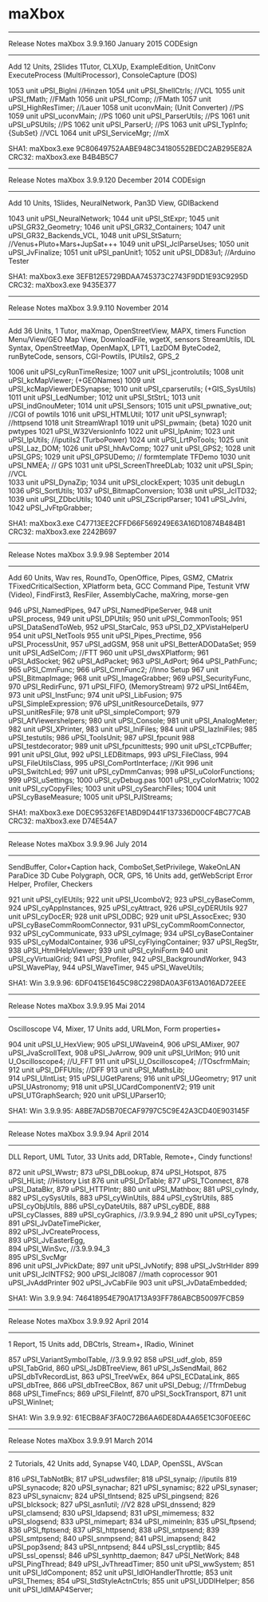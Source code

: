 maXbox
======

****************************************************************
Release Notes maXbox 3.9.9.160 January 2015 CODEsign
****************************************************************
Add 12 Units, 2Slides 1Tutor, CLXUp, ExampleEdition, UnitConv
ExecuteProcess (MultiProcessor), ConsoleCapture (DOS)

1053 unit uPSI_BigIni                          //Hinzen
1054 unit uPSI_ShellCtrls;                     //VCL
1055 unit uPSI_fMath;                          //FMath
1056 unit uPSI_fComp;                          //FMath
1057 unit uPSI_HighResTimer;                   //Lauer
1058 unit uconvMain; (Unit Converter)          //PS	
1059 unit uPSI_uconvMain;                      //PS
1060 unit uPSI_ParserUtils;                    //PS
1061 unit uPSI_uPSUtils;                       //PS
1062 unit uPSI_ParserU;                        //PS
1063 unit uPSI_TypInfo; {SubSet}               //VCL
1064 unit uPSI_ServiceMgr;                     //mX	

SHA1:  maXbox3.exe 9C80649752AABE948C34180552BEDC2AB295E82A
CRC32: maXbox3.exe B4B4B5C7


****************************************************************
Release Notes maXbox 3.9.9.120 December 2014 CODEsign
****************************************************************
Add 10 Units, 1Slides, NeuralNetwork, Pan3D View, GDIBackend

1043 unit uPSI_NeuralNetwork;
1044 unit uPSI_StExpr;
1045 unit uPSI_GR32_Geometry;
1046 unit uPSI_GR32_Containers;
1047 unit uPSI_GR32_Backends_VCL,
1048 unit uPSI_StSaturn; //Venus+Pluto+Mars+JupSat+++
1049 unit uPSI_JclParseUses;
1050 unit uPSI_JvFinalize;
1051 unit uPSI_panUnit1;
1052 unit uPSI_DD83u1;  //Arduino Tester

SHA1:  maXbox3.exe 3EFB12E5729BDAA745373C2743F9DD1E93C9295D
CRC32: maXbox3.exe 9435E377


****************************************************************
Release Notes maXbox 3.9.9.110 November 2014
****************************************************************
Add 36 Units, 1 Tutor, maXmap, OpenStreetView, MAPX, timers
Function Menu/View/GEO Map View, DownloadFile, wgetX, sensors
StreamUtils, IDL Syntax, OpenStreetMap, OpenMapX, LPT1, LazDOM
ByteCode2, runByteCode, sensors, CGI-Powtils, IPUtils2, GPS_2

1006 unit uPSI_cyRunTimeResize;
1007 unit uPSI_jcontrolutils;
1008 unit uPSI_kcMapViewer; (+GEONames)
1009 unit uPSI_kcMapViewerDESynapse;
1010 unit uPSI_cparserutils; (+GIS_SysUtils) 
1011 unit uPSI_LedNumber;
1012 unit uPSI_StStrL;
1013 unit uPSI_indGnouMeter;
1014 unit uPSI_Sensors;
1015 unit uPSI_pwnative_out; //CGI of powtils
1016 unit uPSI_HTMLUtil;
1017 unit uPSI_synwrap1; //httpsend
1018 unit StreamWrap1
1019 unit uPSI_pwmain; {beta}
1020 unit pwtypes 
1021 uPSI_W32VersionInfo
1022 unit uPSI_IpAnim;
1023 unit uPSI_IpUtils; //iputils2 (TurboPower)
1024 unit uPSI_LrtPoTools;
1025 unit uPSI_Laz_DOM;
1026 unit uPSI_hhAvComp;
1027 unit uPSI_GPS2;
1028 unit uPSI_GPS;
1029 unit uPSI_GPSUDemo; // formtemplate TFDemo
1030 unit uPSI_NMEA;     // GPS
1031 unit uPSI_ScreenThreeDLab;
1032 unit uPSI_Spin; //VCL	
1033 unit uPSI_DynaZip;
1034 unit uPSI_clockExpert;
1035 unit debugLn
1036 uPSI_SortUtils;
1037 uPSI_BitmapConversion;
1038 unit uPSI_JclTD32;
1039 unit uPSI_ZDbcUtils;
1040 unit uPSI_ZScriptParser;
1041 uPSI_JvIni,
1042 uPSI_JvFtpGrabber;

SHA1:  maXbox3.exe C47713EE2CFFD66F569249E63A16D10874B484B1
CRC32: maXbox3.exe 2242B697


****************************************************************
Release Notes maXbox 3.9.9.98 September 2014
****************************************************************
Add 60 Units, Wav res, RoundTo, OpenOffice, Pipes, GSM2, CMatrix
TFixedCriticalSection, XPlatform beta, GCC Command Pipe, Testunit
VfW (Video), FindFirst3, ResFiler, AssemblyCache, maXring, morse-gen

946 uPSI_NamedPipes,
947 uPSI_NamedPipeServer,
948 unit uPSI_process,
949 unit uPSI_DPUtils;
950 unit uPSI_CommonTools;
951 uPSI_DataSendToWeb,
952 uPSI_StarCalc,
953 uPSI_D2_XPVistaHelperU
954 unit uPSI_NetTools
955 unit uPSI_Pipes_Prectime, 
956 uPSI_ProcessUnit,
957 uPSI_adGSM,
958 unit uPSI_BetterADODataSet;
959 unit uPSI_AdSelCom; //FTT
960 unit uPSI_dwsXPlatform;
961 uPSI_AdSocket;
962 uPSI_AdPacket;
963 uPSI_AdPort;
964 uPSI_PathFunc;
965 uPSI_CmnFunc;
966 uPSI_CmnFunc2; //Inno Setup
967 unit uPSI_BitmapImage;
968 unit uPSI_ImageGrabber;
969 uPSI_SecurityFunc,
970 uPSI_RedirFunc,
971 uPSI_FIFO, (MemoryStream)
972 uPSI_Int64Em,
973 unit uPSI_InstFunc;
974 unit uPSI_LibFusion;
975 uPSI_SimpleExpression;
976 uPSI_unitResourceDetails,
977 uPSI_unitResFile;
978 unit uPSI_simpleComport;
979 uPSI_AfViewershelpers;
980 unit uPSI_Console;
981 unit uPSI_AnalogMeter;
982 unit uPSI_XPrinter,
983 unit uPSI_IniFiles;
984 unit uPSI_lazIniFiles;
985 uPSI_testutils;
986 uPSI_ToolsUnit;
987 uPSI_fpcunit
988 uPSI_testdecorator;
989 unit uPSI_fpcunittests;
990 unit uPSI_cTCPBuffer;
991 unit uPSI_Glut,
992 uPSI_LEDBitmaps,
993 uPSI_FileClass,
994 uPSI_FileUtilsClass,
995 uPSI_ComPortInterface; //Kit
996 unit uPSI_SwitchLed;
997 unit uPSI_cyDmmCanvas;
998 uPSI_uColorFunctions;
999 uPSI_uSettings;
1000 uPSI_cyDebug.pas
1001 uPSI_cyColorMatrix;
1002 unit uPSI_cyCopyFiles;
1003 unit uPSI_cySearchFiles;
1004 unit uPSI_cyBaseMeasure;
1005 unit uPSI_PJIStreams;

SHA1:  maXbox3.exe D0EC95326FE1ABD9D441F137336D00CF4BC77CAB
CRC32: maXbox3.exe D74E54A7


****************************************************************
Release Notes maXbox 3.9.9.96 July 2014
****************************************************************
SendBuffer, Color+Caption hack, ComboSet,SetPrivilege, WakeOnLAN
ParaDice 3D Cube Polygraph, OCR, GPS, 16 Units add, getWebScript
Error Helper, Profiler, Checkers

921 unit uPSI_cyIEUtils;
922 unit uPSI_UcomboV2;
923 uPSI_cyBaseComm,
924 uPSI_cyAppInstances,
925 uPSI_cyAttract,
926 uPSI_cyDERUtils
927 unit uPSI_cyDocER;
928 unit uPSI_ODBC;
929 unit uPSI_AssocExec;
930 uPSI_cyBaseCommRoomConnector,
931 uPSI_cyCommRoomConnector,
932 uPSI_cyCommunicate,
933 uPSI_cyImage;
934 uPSI_cyBaseContainer
935 uPSI_cyModalContainer,
936 uPSI_cyFlyingContainer;
937 uPSI_RegStr,
938 uPSI_HtmlHelpViewer;
939 unit uPSI_cyIniForm
940 unit uPSI_cyVirtualGrid;
941 uPSI_Profiler,
942 uPSI_BackgroundWorker,
943 uPSI_WavePlay,
944 uPSI_WaveTimer,
945 uPSI_WaveUtils;

SHA1: Win 3.9.9.96: 6DF0415E1645C98C2298DA0A3F613A016AD72EEE

****************************************************************
Release Notes maXbox 3.9.9.95 Mai 2014
****************************************************************
Oscilloscope V4, Mixer, 17 Units add, URLMon, Form properties+

904 unit uPSI_U_HexView;
905 uPSI_UWavein4,
906 uPSI_AMixer,
907 uPSI_JvaScrollText,
908 uPSI_JvArrow,
909 unit uPSI_UrlMon;
910 unit U_Oscilloscope4;  //U_FFT
911 unit uPSI_U_Oscilloscope4; //TOscfrmMain;
912 unit uPSI_DFFUtils;  //DFF
913 unit uPSI_MathsLib;  
914 uPSI_UIntList;
915 uPSI_UGetParens;
916 unit uPSI_UGeometry;
917 unit uPSI_UAstronomy;
918 unit uPSI_UCardComponentV2;
919 unit uPSI_UTGraphSearch;
920 unit uPSI_UParser10;

SHA1: Win 3.9.9.95: A8BE7AD5B70ECAF9797C5C9E42A3CD40E903145F

****************************************************************
Release Notes maXbox 3.9.9.94 April 2014
****************************************************************
DLL Report, UML Tutor, 33 Units add, DRTable, Remote+, Cindy functions!

872 unit uPSI_Wwstr;
873 uPSI_DBLookup,
874 uPSI_Hotspot,
875 uPSI_HList; //History List
876 unit uPSI_DrTable;
877 uPSI_TConnect,
878 uPSI_DataBkr,
879 uPSI_HTTPIntr;
880 unit uPSI_Mathbox;
881 uPSI_cyIndy,
882 uPSI_cySysUtils,
883 uPSI_cyWinUtils,
884 uPSI_cyStrUtils,
885 uPSI_cyObjUtils,
886 uPSI_cyDateUtils,
887 uPSI_cyBDE,
888 uPSI_cyClasses,
889 uPSI_cyGraphics,  //3.9.9.94_2
890 unit uPSI_cyTypes;
891 uPSI_JvDateTimePicker,                     
892 uPSI_JvCreateProcess,                      
893 uPSI_JvEasterEgg,                          
894 uPSI_WinSvc,  //3.9.9.94_3                 
895 uPSI_SvcMgr                                
896 unit uPSI_JvPickDate;
897 unit uPSI_JvNotify;
898 uPSI_JvStrHlder
899 unit uPSI_JclNTFS2;
900 uPSI_Jcl8087 //math coprocessor
901 uPSI_JvAddPrinter
902 uPSI_JvCabFile
903 unit uPSI_JvDataEmbedded;

SHA1: Win 3.9.9.94: 746418954E790A1713A93FF786ABCB50097FCB59

****************************************************************
Release Notes maXbox 3.9.9.92 April 2014
****************************************************************
1 Report, 15 Units add, DBCtrls, Stream+, IRadio, Wininet

857 uPSI_VariantSymbolTable, //3.9.9.92
858 uPSI_udf_glob,
859 uPSI_TabGrid,
860 uPSI_JsDBTreeView,
861 uPSI_JsSendMail,
862 uPSI_dbTvRecordList,
863 uPSI_TreeVwEx,
864 uPSI_ECDataLink,
865 uPSI_dbTree,
866 uPSI_dbTreeCBox,
867 unit uPSI_Debug; //TfrmDebug
868 uPSI_TimeFncs;
869 uPSI_FileIntf,
870 uPSI_SockTransport,
871 unit uPSI_WinInet;

SHA1: Win 3.9.9.92: 61ECB8AF3FA0C72B6AA6DE8DA4A65E1C30F0EE6C

****************************************************************
Release Notes maXbox 3.9.9.91 March 2014
****************************************************************
2 Tutorials, 42 Units add, Synapse V40, LDAP, OpenSSL, AVScan

816 uPSI_TabNotBk;
817 uPSI_udwsfiler;
818 uPSI_synaip; //iputils
819 uPSI_synacode;
820 uPSI_synachar;
821 uPSI_synamisc;
822 uPSI_synaser;
823 uPSI_synaicnv;
824 uPSI_tlntsend;
825 uPSI_pingsend;
826 uPSI_blcksock;
827 uPSI_asn1util; //V2
828 uPSI_dnssend;
829 uPSI_clamsend;
830 uPSI_ldapsend;
831 uPSI_mimemess;
832 uPSI_slogsend;
833 uPSI_mimepart;
834 uPSI_mimeinln;
835 uPSI_ftpsend;
836 uPSI_ftptsend;
837 uPSI_httpsend;
838 uPSI_sntpsend;
839 uPSI_smtpsend;
840 uPSI_snmpsend;
841 uPSI_imapsend;
842 uPSI_pop3send;
843 uPSI_nntpsend;
844 uPSI_ssl_cryptlib;
845 uPSI_ssl_openssl;
846 uPSI_synhttp_daemon;
847 uPSI_NetWork;
848 uPSI_PingThread;
849 uPSI_JvThreadTimer;
850 unit uPSI_wwSystem;
851 unit uPSI_IdComponent;
852 unit uPSI_IdIOHandlerThrottle;
853 unit uPSI_Themes;
854 uPSI_StdStyleActnCtrls;
855 unit uPSI_UDDIHelper;
856 unit uPSI_IdIMAP4Server;

